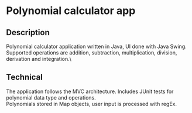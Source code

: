 # Polynomial calculator app
## Description
Polynomial calculator application written in Java, UI done with Java Swing.\
Supported operations are addition, subtraction, multiplication, division, derivation and integration.\

## Technical
The application follows the MVC architecture. Includes JUnit tests for polynomial data type and operations.\
Polynomials stored in Map objects, user input is processed with regEx.
